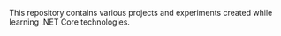 This repository contains various projects and experiments created while learning .NET Core technologies.
